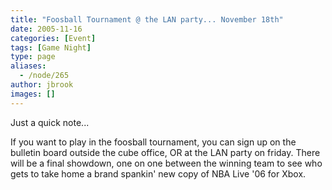 ```yaml
---
title: "Foosball Tournament @ the LAN party... November 18th"
date: 2005-11-16
categories: [Event]
tags: [Game Night]
type: page
aliases:
  - /node/265
author: jbrook
images: []
---
```


Just a quick note...

If you want to play in the foosball tournament, you can sign up on the bulletin board outside the cube office, OR at the LAN party on friday. There will be a final showdown, one on one between the winning team to see who gets to take home a brand spankin' new copy of NBA Live '06 for Xbox.
